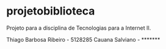 # projetobiblioteca

Projeto para a disciplina de Tecnologias para a Internet II.

Thiago Barbosa Ribeiro - 5128285
Cauana Salviano - *******
